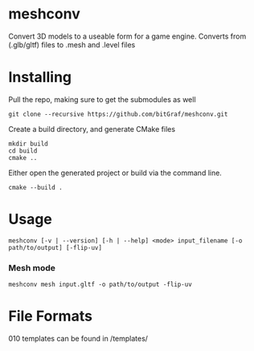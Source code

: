 # meshconv
Convert 3D models to a useable form for a game engine. Converts from (.glb/gltf) files to .mesh and .level files

# Installing
Pull the repo, making sure to get the submodules as well
```
git clone --recursive https://github.com/bitGraf/meshconv.git
```
Create a build directory, and generate CMake files
```
mkdir build
cd build
cmake ..
```

Either open the generated project or build via the command line.
```
cmake --build .
```

# Usage
```
meshconv [-v | --version] [-h | --help] <mode> input_filename [-o path/to/output] [-flip-uv]
```
### Mesh mode
```
meshconv mesh input.gltf -o path/to/output -flip-uv
```

# File Formats
010 templates can be found in /templates/